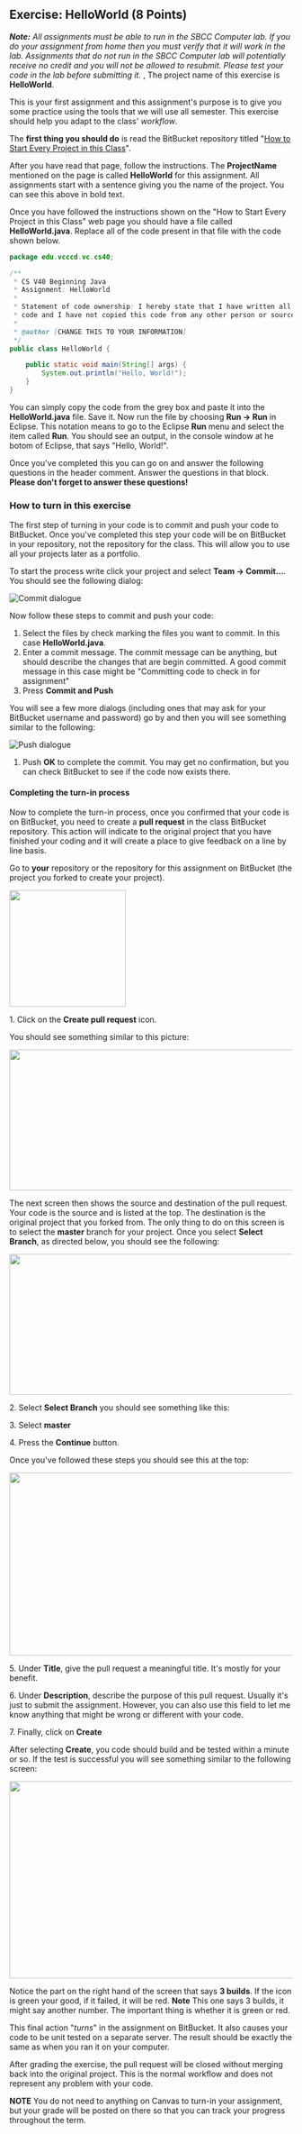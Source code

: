 ## Exercise: HelloWorld (8 Points)


_**Note:** All assignments must be able to run in the SBCC Computer lab. If you do your assignment from home then you must verify that it will work in the lab. Assignments that do not run in the SBCC Computer lab will potentially receive no credit and you will not be allowed to resubmit. Please test your code in the lab before submitting it._
,
The project name of this exercise is **HelloWorld**.

This is your first assignment and this assignment's purpose is to give you some practice using the tools that we will use all semester. This exercise should help you adapt to the class' _workflow_.

The **first thing you should do** is read the BitBucket repository titled "[How to Start Every Project in this Class](http://209.129.49.15:7990/projects/CS105/repos/allan.knight/browse/HowToStartEveryProject.md)".

After you have read that page, follow the instructions. The **ProjectName** mentioned on the page is called **HelloWorld** for this assignment. All assignments start with a sentence giving you the name of the project. You can see this above in bold text.

Once you have followed the instructions shown on the "How to Start Every Project in this Class" web page you should have a file called **HelloWorld.java**. Replace all of the code present in that file with the code shown below.

  
```java
package edu.vcccd.vc.cs40;

/**
 * CS V40 Beginning Java
 * Assignment: HelloWorld
 * 
 * Statement of code ownership: I hereby state that I have written all of this
 * code and I have not copied this code from any other person or source.
 *
 * @author [CHANGE THIS TO YOUR INFORMATION]
 */
public class HelloWorld {

    public static void main(String[] args) {
        System.out.println("Hello, World!");
    }
}
```  

You can simply copy the code from the grey box and paste it into the **HelloWorld.java** file. Save it. Now run the file by choosing **Run -> Run** in Eclipse. This notation means to go to the Eclipse **Run** menu and select the item called **Run**. You should see an output, in the console window at he botom of Eclipse, that says "Hello, World!".

Once you've completed this you can go on and answer the following questions in the header comment. Answer the questions in that block. **Please don't forget to answer these questions!** 

### How to turn in this exercise

The first step of turning in your code is to commit and push your code to BitBucket. Once you've completed this step your code will be on BitBucket in your repository, not the repository for the class. This will allow you to use all your projects later as a portfolio.

To start the process write click your project and select **Team -> Commit...**. You should see the following dialog:

![Commit dialogue](https://www.dropbox.com/s/lojod76ghyzl626/commit-git.png?dl=1)

Now follow these steps to commit and push your code:

1. Select the files by check marking the files you want to commit. In this case **HelloWorld.java**. 
2. Enter a commit message. The commit message can be anything, but should describe the changes that are begin committed. A good commit message in this case might be "Committing code to check in for assignment"
3. Press **Commit and Push**

You will see a few more dialogs (including ones that may ask for your BitBucket username and password) go by and then you will see something similar to the following:

![Push dialogue](https://www.dropbox.com/s/niao32p4abbx4k2/push-git.png?dl=1)

1. Push **OK** to complete the commit. You may get no confirmation, but you can check BitBucket to see if the code now exists there.

#### Completing the turn-in process

Now to complete the turn-in process, once you confirmed that your code is on BitBucket, you need to create a **pull request** in the class BitBucket repository. This action will indicate to the original project that you have finished your coding and it will create a place to give feedback on a line by line basis. 

Go to **your** repository or the repository for this assignment on BitBucket (the project you forked to create your project).

<img src="https://www.dropbox.com/s/p40wg00a72khhpv/create-pull-request.png?dl=1" width="207" height="207" />

1\. Click on the **Create pull request** icon. 

You should see something similar to this picture:


<img src="https://www.dropbox.com/s/rrgmvpc9wtfjqrr/pull-request-screen-first.png?dl=1" width="600" height="250" />

The next screen then shows the source and destination of the pull request. Your code is the source and is listed at the top. The destination is the original project that you forked from. The only thing to do on this screen is to select the **master** branch for your project. Once you select **Select Branch**, as directed below, you should see the following:

<img src="https://www.dropbox.com/s/r9cmia1ixppglko/pull-request-master.png?dl=1" width="600" height="250" />

2\. Select **Select Branch** you should see something like this:

3\. Select **master** 

4\. Press the **Continue** button.

Once you've followed these steps you should see this at the top:

<img src="https://www.dropbox.com/s/mglhiaeqd2qn72p/pull-request-description.png?dl=1" width="514" height="325" />

5\. Under **Title**, give the pull request a meaningful title. It's mostly for your benefit.

6\. Under **Description**, describe the purpose of this pull request. Usually it's just to submit the assignment. However, you can also use this field to let me know anything that might be wrong or different with your code.

7\. Finally, click on **Create**

After selecting **Create**, you code should build and be tested within a minute or so. If the test is successful you will see something similar to the following screen:

<img src="https://www.dropbox.com/s/sy4c82pi4glk5pu/pull-request-submitted.png?dl=1" width="740" height="350" />

Notice the part on the right hand of the screen that says **3 builds**. If the icon is green your good, if it failed, it will be red. **Note** This one says 3 builds, it might say another number. The important thing is whether it is green or red.

This final action "_turns_" in the assignment on BitBucket. It also causes your code to be unit tested on a separate server. The result should be exactly the same as when you ran it on your computer.

After grading the exercise, the pull request will be closed without merging back into the original project. This is the normal workflow and does not represent any problem with your code.

**NOTE** You do not need to anything on Canvas to turn-in your assignment, but your grade will be posted on there so that you can track your progress throughout the term.
